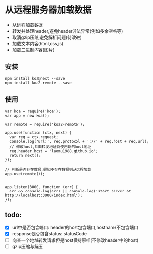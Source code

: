 # 从远程服务器加载数据

* 从远程加载数据
* 转发并处理header,避免header非法异常(例如多余空格等)
* 取消gzip压缩,避免解析问题(待改进)
* 加载文本内容(html,css,js)
* 加载二进制内容(图片)


## 安装
```
npm install koa@next --save
npm install koa2-remote --save
```

## 使用
```
var koa = require('koa');
var app = new koa();

var remote = require('koa2-remote');

app.use(function (ctx, next) {
  var req = ctx.request;
  console.log('url:', req.protocol + '://' + req.host + req.url);
  // 修改host,后面转发地址将使用新的host地址
  req.header.host = 'laomu1988.github.io';
  return next();
});

// 判断是否存在数据,假如不存在数据则从远程加载
app.use(remote());


app.listen(3000, function (err) {
  err && console.log(err) || console.log('start server at http://localhost:3000/index.html');
});

```


## todo: 
* [x] url中是否包含端口: header的host包含端口,hostname不包含端口
* [x] response是否包含status: statusCode
* [ ] 向某一个地址转发请求但是host保持原样(不修改header中的host)
* [ ] gzip压缩与解压
